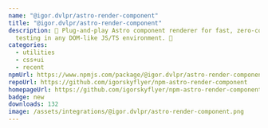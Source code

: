 ```yaml
---
name: "@igor.dvlpr/astro-render-component"
title: "@igor.dvlpr/astro-render-component"
description: 🤖 Plug-and-play Astro component renderer for fast, zero-config
  testing in any DOM-like JS/TS environment. 🐬
categories:
  - utilities
  - css+ui
  - recent
npmUrl: https://www.npmjs.com/package/@igor.dvlpr/astro-render-component
repoUrl: https://github.com/igorskyflyer/npm-astro-render-component
homepageUrl: https://github.com/igorskyflyer/npm-astro-render-component
badge: new
downloads: 132
image: /assets/integrations/@igor.dvlpr/astro-render-component.png
---
```

